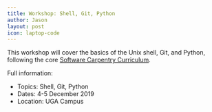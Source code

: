 ```yaml
---
title: Workshop: Shell, Git, Python
author: Jason
layout: post
icon: laptop-code
---
```

This workshop will cover the basics of the Unix shell, Git, and Python, following the core <a href="https://software-carpentry.org/lessons/">Software Carpentry Curriculum</a>.

Full information:
* Topics: Shell, Git, Python
* Dates: 4-5 December 2019
* Location: UGA Campus

